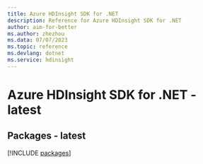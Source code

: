 ```yaml
---
title: Azure HDInsight SDK for .NET
description: Reference for Azure HDInsight SDK for .NET
author: aim-for-better
ms.author: zhezhou
ms.data: 07/07/2023
ms.topic: reference
ms.devlang: dotnet
ms.service: hdinsight
---
```

# Azure HDInsight SDK for .NET - latest
## Packages - latest
[!INCLUDE [packages](hdinsight-index.md)]